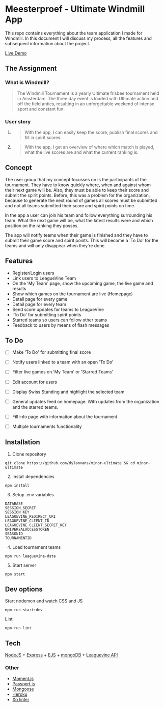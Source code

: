 # Meesterproef - Ultimate Windmill App
This repo contains everything about the team application I made for Windmill. In this document I will discuss my process, all the features and subsequent information about the project.

[Live Demo](https://windmill-team-app.herokuapp.com)

## The Assignment
### What is Windmill?
> The Windmill Tournament is a yearly Ultimate frisbee tournament held in Amsterdam. The three day event is loaded with Ultimate action and off the field antics, resulting in an unforgettable weekend of intense sport and constant fun.

### User story 
1. > With the app, I can easily keep the score, publish final scores and fill in spirit scores
2. > With the app, I get an overview of where which match is played, what the live scores are and what the current ranking is.

## Concept
The user group that my concept focusses on is the participants of the tournament. They have to know quickly where, when and against whom their next game will be. Also, they must be able to keep their score and submit the spirit points. Before, this was a problem for the organization, because to generate the next round of games all scores must be submitted and not all teams submitted their score and spirit points on time.

In the app a user can join his team and follow everything surrounding his team. What the next game will be, what the latest results were and which position on the ranking they posses.

The app will notify teams when their game is finished and they have to submit their game score and spirit points. This will become a 'To Do' for the teams and will only disappear when they're done.

## Features
- Register/Login users
- Link users to LeagueVine Team
- On the 'My Team' page, show the upcoming game, the live game and results
- Show which games on the tournament are live (Homepage)
- Detail page for every game
- Detail page for every team
- Send score updates for teams to LeagueVine 
- 'To Do' for submitting spirit points
- Starred teams so users can follow other teams
- Feedback to users by means of flash messages

## To Do
- [ ] Make 'To Do' for submitting final score
- [ ] Notify users linked to a team with an open 'To Do'
- [ ] Filter live games on 'My Team' or 'Starred Teams'
- [ ] Edit account for users
- [ ] Display Swiss Standing and highlight the selected team
- [ ] General updates feed on homepage. With updates from the organization and the starred teams.
- [ ] Fill info page with information about the tournament
- [ ] Multiple tournaments functionality 


## Installation
1. Clone repository
```
git clone https://github.com/dylanvans/minor-ultimate && cd minor-ultimate
```
2. Install dependencies
```
npm install
```
3. Setup .env variables
```
DATABASE
SESSION_SECRET
SESSION_KEY
LEAGUEVINE_REDIRECT_URI
LEAGUEVINE_CLIENT_ID
LEAGUEVINE_CLIENT_SECRET_KEY
UNIVERSALACCESSTOKEN
SEASONID
TOURNAMENTID
```
4. Load tournament teams
```
npm run leaguevine-data
```
5. Start server
```
npm start
```

## Dev options
Start nodemon and watch CSS and JS
```
npm run start:dev
```
Lint
```
npm run lint 
```

## Tech
[NodeJS](https://nodejs.org/en/) + [Express](https://expressjs.com/) + [EJS](https://www.npmjs.com/package/ejs) + [mongoDB](https://www.mongodb.com/) + [Leaguevine API](https://www.leaguevine.com/)

### Other
- [Moment.js](https://momentjs.com/)
- [Passport.js](http://passportjs.org/)
- [Mongoose](http://mongoosejs.com/)
- [Heroku](https://www.heroku.com/)
- [Xo linter](https://github.com/sindresorhus/xo)


